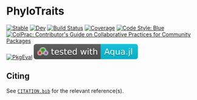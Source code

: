 # PhyloTraits

[![Stable](https://img.shields.io/badge/docs-stable-blue.svg)](https://JuliaPhylo.github.io/PhyloTraits.jl/stable/)
[![Dev](https://img.shields.io/badge/docs-dev-blue.svg)](https://JuliaPhylo.github.io/PhyloTraits.jl/dev/)
[![Build Status](https://github.com/JuliaPhylo/PhyloTraits.jl/actions/workflows/CI.yml/badge.svg?branch=main)](https://github.com/JuliaPhylo/PhyloTraits.jl/actions/workflows/CI.yml?query=branch%3Amain)
[![Coverage](https://codecov.io/gh/JuliaPhylo/PhyloTraits.jl/branch/main/graph/badge.svg)](https://codecov.io/gh/JuliaPhylo/PhyloTraits.jl)
[![Code Style: Blue](https://img.shields.io/badge/code%20style-blue-4495d1.svg)](https://github.com/invenia/BlueStyle)
[![ColPrac: Contributor's Guide on Collaborative Practices for Community Packages](https://img.shields.io/badge/ColPrac-Contributor's%20Guide-blueviolet)](https://github.com/SciML/ColPrac)
[![PkgEval](https://JuliaCI.github.io/NanosoldierReports/pkgeval_badges/P/PhyloTraits.svg)](https://JuliaCI.github.io/NanosoldierReports/pkgeval_badges/P/PhyloTraits.html)
[![Aqua](https://raw.githubusercontent.com/JuliaTesting/Aqua.jl/master/badge.svg)](https://github.com/JuliaTesting/Aqua.jl)

## Citing

See [`CITATION.bib`](CITATION.bib) for the relevant reference(s).
